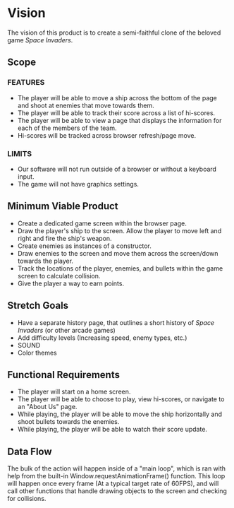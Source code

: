 # Vision

The vision of this product is to create a semi-faithful clone of the beloved game _Space Invaders_.

## Scope

### FEATURES

- The player will be able to move a ship across the bottom of the page and shoot at enemies that move towards them.
- The player will be able to track their score across a list of hi-scores.
- The player will be able to view a page that displays the information for each of the members of the team.
- Hi-scores will be tracked across browser refresh/page move.

### LIMITS

- Our software will not run outside of a browser or without a keyboard input.
- The game will not have graphics settings.

## Minimum Viable Product 

- Create a dedicated game screen within the browser page.
- Draw the player's ship to the screen. Allow the player to move left and right and fire the ship's weapon.
- Create enemies as instances of a constructor.
- Draw enemies to the screen and move them across the screen/down towards the player.
- Track the locations of the player, enemies, and bullets within the game screen to calculate collision.
- Give the player a way to earn points.

## Stretch Goals

- Have a separate history page, that outlines a short history of _Space Invaders_ (or other arcade games)
- Add difficulty levels (Increasing speed, enemy types, etc.)
- SOUND
- Color themes

## Functional Requirements

- The player will start on a home screen.
- The player will be able to choose to play, view hi-scores, or navigate to an "About Us" page.
- While playing, the player will be able to move the ship horizontally and shoot bullets towards the enemies.
- While playing, the player will be able to watch their score update.

## Data Flow

The bulk of the action will happen inside of a "main loop", which is ran with help from the built-in Window.requestAnimationFrame() function. This loop will happen once every frame (At a typical target rate of 60FPS), and will call other functions that handle drawing objects to the screen and checking for collisions.
